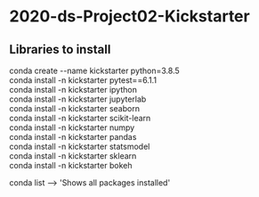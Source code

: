 # 2020-ds-Project02-Kickstarter

## Libraries to install
conda create --name kickstarter python=3.8.5<br/>
conda install -n kickstarter pytest==6.1.1<br/>
conda install -n kickstarter ipython<br/>
conda install -n kickstarter jupyterlab<br/>
conda install -n kickstarter seaborn<br/>
conda install -n kickstarter scikit-learn<br/>
conda install -n kickstarter numpy<br/>
conda install -n kickstarter pandas<br/>
conda install -n kickstarter statsmodel<br/>
conda install -n kickstarter sklearn<br/>
conda install -n kickstarter bokeh<br/>

conda list --> 'Shows all packages installed'<br/>